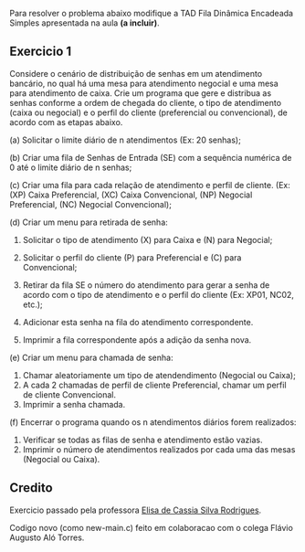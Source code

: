 Para resolver o problema abaixo modifique a TAD Fila Dinâmica Encadeada Simples apresentada na
aula **(a incluir)**.

## Exercicio 1
Considere o cenário de distribuição de senhas em um atendimento bancário, no qual há uma mesa para
atendimento negocial e uma mesa para atendimento de caixa. Crie um programa que gere e distribua
as senhas conforme a ordem de chegada do cliente, o tipo de atendimento (caixa ou negocial) e o perfil
do cliente (preferencial ou convencional), de acordo com as etapas abaixo.

(a) Solicitar o limite diário de n atendimentos (Ex: 20 senhas);

(b) Criar uma fila de Senhas de Entrada (SE) com a sequência numérica de 0 até o limite diário de n
senhas;

(c) Criar uma fila para cada relação de atendimento e perfil de cliente. (Ex: (XP) Caixa Preferencial,
(XC) Caixa Convencional, (NP) Negocial Preferencial, (NC) Negocial Convencional);

(d) Criar um menu para retirada de senha:

1. Solicitar o tipo de atendimento (X) para Caixa e (N) para Negocial;

1. Solicitar o perfil do cliente (P) para Preferencial e (C) para Convencional;

1. Retirar da fila SE o número do atendimento para gerar a senha de acordo com o tipo de atendimento e o perfil do cliente (Ex: XP01, NC02, etc.);

1. Adicionar esta senha na fila do atendimento correspondente.

1. Imprimir a fila correspondente após a adição da senha nova.

(e) Criar um menu para chamada de senha:

1. Chamar aleatoriamente um tipo de atendendimento (Negocial ou Caixa);
1. A cada 2 chamadas de perfil de cliente Preferencial, chamar um perfil de cliente Convencional.
1. Imprimir a senha chamada.

(f) Encerrar o programa quando os n atendimentos diários forem realizados:

1. Verificar se todas as filas de senha e atendimento estão vazias.
2. Imprimir o número de atendimentos realizados por cada uma das mesas (Negocial ou Caixa).


## Credito
Exercicio passado pela professora [Elisa de Cassia Silva Rodrigues](https://github.com/elisa-rodrigues).

Codigo novo (como new-main.c) feito em colaboracao com o colega Flávio Augusto Aló Torres.
